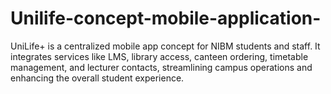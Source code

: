 # Unilife-concept-mobile-application-
UniLife+ is a centralized mobile app concept for NIBM students and staff. It integrates services like LMS, library access, canteen ordering, timetable management, and lecturer contacts, streamlining campus operations and enhancing the overall student experience.
